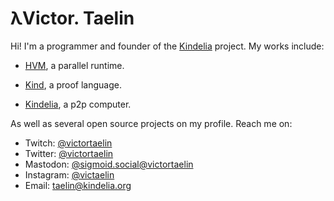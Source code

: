 # λVictor. Taelin

Hi! I'm a programmer and founder of the [Kindelia](http://github.com/kindelia) project. My works include:

- [HVM](https://github.com/kindelia/hvm), a parallel runtime.

- [Kind](https://github.com/kindelia/kind), a proof language.

- [Kindelia](https://github.com/kindelia/kindelia), a p2p computer.

As well as several open source projects on my profile. Reach me on:
- Twitch: [@victortaelin](https://twitch.com/victortaelin)
- Twitter: [@victortaelin](https://twitter.com/victortaelin)
- Mastodon: [@sigmoid.social@victortaelin](https://sigmoid.social/@VictorTaelin)
- Instagram: [@victaelin](https://instagram.com/victaelin)
- Email: [taelin@kindelia.org](mailto:taelin@kindelia.org)

